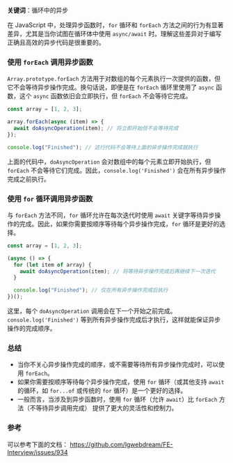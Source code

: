**关键词**：循环中的异步

在 JavaScript 中，处理异步函数时，`for` 循环和 `forEach` 方法之间的行为有显著差异，尤其是当你试图在循环体中使用 `async/await` 时。理解这些差异对于编写正确且高效的异步代码是很重要的。

### 使用 `forEach` 调用异步函数

`Array.prototype.forEach` 方法用于对数组的每个元素执行一次提供的函数，但它不会等待异步操作完成。换句话说，即便是在 `forEach` 循环里使用了 `async` 函数，这个 `async` 函数依旧会立即执行，但 `forEach` 不会等待它完成。

```javascript
const array = [1, 2, 3];

array.forEach(async (item) => {
  await doAsyncOperation(item); // 将立即开始但不会等待完成
});

console.log("Finished"); // 这行代码不会等待上面的异步操作完成就执行
```

上面的代码中，`doAsyncOperation` 会对数组中的每个元素立即开始执行，但 `forEach` 不会等待它们完成。因此，`console.log('Finished')` 会在所有异步操作完成之前执行。

### 使用 `for` 循环调用异步函数

与 `forEach` 方法不同，`for` 循环允许在每次迭代时使用 `await` 关键字等待异步操作的完成。因此，如果你需要按顺序等待每个异步操作完成，`for` 循环是更好的选择。

```javascript
const array = [1, 2, 3];

(async () => {
  for (let item of array) {
    await doAsyncOperation(item); // 将等待异步操作完成后再继续下一次迭代
  }

  console.log("Finished"); // 仅在所有异步操作完成后执行
})();
```

这里，每个 `doAsyncOperation` 调用会在下一个开始之前完成。`console.log('Finished')` 等到所有异步操作完成后才执行，这样就能保证异步操作的完成顺序。

### 总结

- 当你不关心异步操作完成的顺序，或不需要等待所有异步操作完成时，可以使用 `forEach`。
- 如果你需要按顺序等待每个异步操作完成，使用 `for` 循环（或其他支持 `await` 的循环，如 `for...of` 或传统的 `for` 循环）是一个更好的选择。
- 一般而言，当涉及到异步函数时，使用 `for` 循环（允许 `await`）比 `forEach` 方法（不等待异步调用完成） 提供了更大的灵活性和控制力。

### 参考

可以参考下面的文档： https://github.com/lgwebdream/FE-Interview/issues/934

